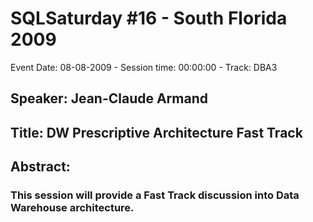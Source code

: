 # SQLSaturday #16 - South Florida 2009
Event Date: 08-08-2009 - Session time: 00:00:00 - Track: DBA3
## Speaker: Jean-Claude Armand
## Title: DW Prescriptive Architecture Fast Track 
## Abstract:
### This session will provide a Fast Track discussion into Data Warehouse architecture.
